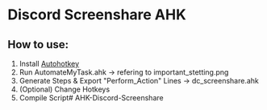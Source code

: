 # Discord Screenshare AHK

## How to use:
1. Install [Autohotkey](https://www.autohotkey.com/) 
2. Run AutomateMyTask.ahk -> refering to important_stetting.png
3. Generate Steps & Export "Perform_Action" Lines -> dc_screenshare.ahk
4. (Optional) Change Hotkeys
5. Compile Script#   A H K - D i s c o r d - S c r e e n s h a r e  
 